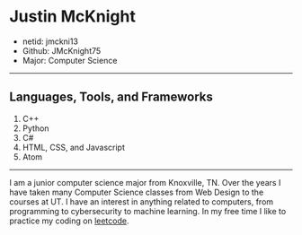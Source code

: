 # Justin McKnight
- netid: jmckni13
- Github: JMcKnight75
- Major: Computer Science

---
## Languages, Tools, and Frameworks
1. C++
1. Python
1. C#
1. HTML, CSS, and Javascript
1. Atom

---
I am a junior computer science major from Knoxville, TN. Over the years I have taken many Computer Science classes from Web Design to the courses at UT.
I have an interest in anything related to computers, from programming to cybersecurity to machine learning.
In my free time I like to practice my coding on [leetcode](https://www.leetcode.com).
